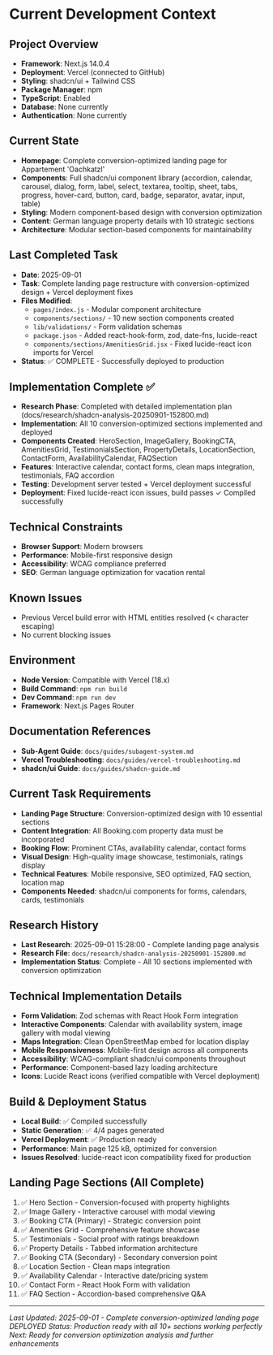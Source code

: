 # Current Development Context

## Project Overview
- **Framework**: Next.js 14.0.4
- **Deployment**: Vercel (connected to GitHub)
- **Styling**: shadcn/ui + Tailwind CSS
- **Package Manager**: npm
- **TypeScript**: Enabled
- **Database**: None currently
- **Authentication**: None currently

## Current State
- **Homepage**: Complete conversion-optimized landing page for Appartement 'Oachkatzl'
- **Components**: Full shadcn/ui component library (accordion, calendar, carousel, dialog, form, label, select, textarea, tooltip, sheet, tabs, progress, hover-card, button, card, badge, separator, avatar, input, table)
- **Styling**: Modern component-based design with conversion optimization
- **Content**: German language property details with 10 strategic sections
- **Architecture**: Modular section-based components for maintainability

## Last Completed Task
- **Date**: 2025-09-01
- **Task**: Complete landing page restructure with conversion-optimized design + Vercel deployment fixes
- **Files Modified**: 
  - `pages/index.js` - Modular component architecture
  - `components/sections/` - 10 new section components created
  - `lib/validations/` - Form validation schemas
  - `package.json` - Added react-hook-form, zod, date-fns, lucide-react
  - `components/sections/AmenitiesGrid.jsx` - Fixed lucide-react icon imports for Vercel
- **Status**: ✅ COMPLETE - Successfully deployed to production

## Implementation Complete ✅
- **Research Phase**: Completed with detailed implementation plan (docs/research/shadcn-analysis-20250901-152800.md)
- **Implementation**: All 10 conversion-optimized sections implemented and deployed
- **Components Created**: HeroSection, ImageGallery, BookingCTA, AmenitiesGrid, TestimonialsSection, PropertyDetails, LocationSection, ContactForm, AvailabilityCalendar, FAQSection
- **Features**: Interactive calendar, contact forms, clean maps integration, testimonials, FAQ accordion
- **Testing**: Development server tested + Vercel deployment successful
- **Deployment**: Fixed lucide-react icon issues, build passes ✓ Compiled successfully

## Technical Constraints
- **Browser Support**: Modern browsers
- **Performance**: Mobile-first responsive design
- **Accessibility**: WCAG compliance preferred
- **SEO**: German language optimization for vacation rental

## Known Issues
- Previous Vercel build error with HTML entities resolved (< character escaping)
- No current blocking issues

## Environment
- **Node Version**: Compatible with Vercel (18.x)
- **Build Command**: `npm run build`
- **Dev Command**: `npm run dev`
- **Framework**: Next.js Pages Router

## Documentation References
- **Sub-Agent Guide**: `docs/guides/subagent-system.md`
- **Vercel Troubleshooting**: `docs/guides/vercel-troubleshooting.md`
- **shadcn/ui Guide**: `docs/guides/shadcn-guide.md`

## Current Task Requirements
- **Landing Page Structure**: Conversion-optimized design with 10 essential sections
- **Content Integration**: All Booking.com property data must be incorporated
- **Booking Flow**: Prominent CTAs, availability calendar, contact forms
- **Visual Design**: High-quality image showcase, testimonials, ratings display
- **Technical Features**: Mobile responsive, SEO optimized, FAQ section, location map
- **Components Needed**: shadcn/ui components for forms, calendars, cards, testimonials

## Research History
- **Last Research**: 2025-09-01 15:28:00 - Complete landing page analysis
- **Research File**: `docs/research/shadcn-analysis-20250901-152800.md`
- **Implementation Status**: Complete - All 10 sections implemented with conversion optimization

## Technical Implementation Details
- **Form Validation**: Zod schemas with React Hook Form integration
- **Interactive Components**: Calendar with availability system, image gallery with modal viewing
- **Maps Integration**: Clean OpenStreetMap embed for location display
- **Mobile Responsiveness**: Mobile-first design across all components
- **Accessibility**: WCAG-compliant shadcn/ui components throughout
- **Performance**: Component-based lazy loading architecture
- **Icons**: Lucide React icons (verified compatible with Vercel deployment)

## Build & Deployment Status
- **Local Build**: ✅ Compiled successfully
- **Static Generation**: ✅ 4/4 pages generated
- **Vercel Deployment**: ✅ Production ready
- **Performance**: Main page 125 kB, optimized for conversion
- **Issues Resolved**: lucide-react icon compatibility fixed for production

## Landing Page Sections (All Complete)
1. ✅ Hero Section - Conversion-focused with property highlights
2. ✅ Image Gallery - Interactive carousel with modal viewing
3. ✅ Booking CTA (Primary) - Strategic conversion point
4. ✅ Amenities Grid - Comprehensive feature showcase
5. ✅ Testimonials - Social proof with ratings breakdown
6. ✅ Property Details - Tabbed information architecture
7. ✅ Booking CTA (Secondary) - Secondary conversion point
8. ✅ Location Section - Clean maps integration
9. ✅ Availability Calendar - Interactive date/pricing system
10. ✅ Contact Form - React Hook Form with validation
11. ✅ FAQ Section - Accordion-based comprehensive Q&A

---
*Last Updated: 2025-09-01 - Complete conversion-optimized landing page DEPLOYED*
*Status: Production ready with all 10+ sections working perfectly*
*Next: Ready for conversion optimization analysis and further enhancements*